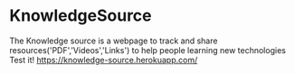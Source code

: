# KnowledgeSource
The Knowledge source is a webpage to track and share resources('PDF','Videos','Links') to help people learning new technologies
Test it!
https://knowledge-source.herokuapp.com/
